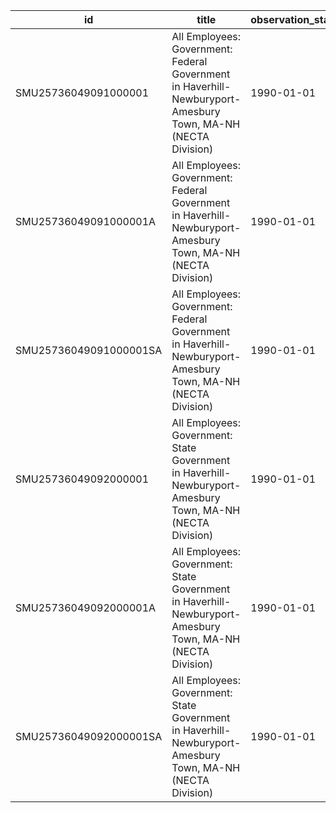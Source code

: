 | id                     | title                                                                                                        | observation_start   | observation_end   |
|------------------------|--------------------------------------------------------------------------------------------------------------|---------------------|-------------------|
| SMU25736049091000001   | All Employees: Government: Federal Government in Haverhill-Newburyport-Amesbury Town, MA-NH (NECTA Division) | 1990-01-01          | 2022-07-01        |
| SMU25736049091000001A  | All Employees: Government: Federal Government in Haverhill-Newburyport-Amesbury Town, MA-NH (NECTA Division) | 1990-01-01          | 2021-01-01        |
| SMU25736049091000001SA | All Employees: Government: Federal Government in Haverhill-Newburyport-Amesbury Town, MA-NH (NECTA Division) | 1990-01-01          | 2022-07-01        |
| SMU25736049092000001   | All Employees: Government: State Government in Haverhill-Newburyport-Amesbury Town, MA-NH (NECTA Division)   | 1990-01-01          | 2022-07-01        |
| SMU25736049092000001A  | All Employees: Government: State Government in Haverhill-Newburyport-Amesbury Town, MA-NH (NECTA Division)   | 1990-01-01          | 2021-01-01        |
| SMU25736049092000001SA | All Employees: Government: State Government in Haverhill-Newburyport-Amesbury Town, MA-NH (NECTA Division)   | 1990-01-01          | 2022-07-01        |